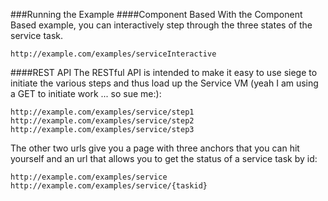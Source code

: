###Running the Example
####Component Based
With the Component Based example, you can interactively step through the three states of the service task.

```
http://example.com/examples/serviceInteractive
```

####REST API
The RESTful API is intended to make it easy to use siege to initiate the various steps and thus load up the Service VM (yeah 
I am using a GET to initiate work ... so sue me:):

```
http://example.com/examples/service/step1
http://example.com/examples/service/step2
http://example.com/examples/service/step3
```

The other two urls give you a page with three anchors that you can hit yourself and an url that allows you to get the status of a service task by id:

```
http://example.com/examples/service
http://example.com/examples/service/{taskid}
```
